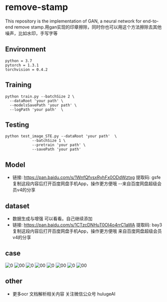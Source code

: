# remove-stamp

This repository is the implementation of GAN, a neural network for end-to-end remove stamp.用gan实现的印章擦除，同时你也可以用这个方法擦除去其他噪声，比如水印，手写字等


## Environment

```
python = 3.7
pytorch = 1.3.1
torchvision = 0.4.2
```

## Training

```
python train.py --batchSize 2 \
  --dataRoot 'your path' \
  --modelsSavePath 'your path' \
  --logPath 'your path'  \
```

## Testing


```
python test_image_STE.py --dataRoot 'your path'  \
            --batchSize 1 \
            --pretrain 'your path' \
            --savePath 'your path'
```
## Model

- 链接: https://pan.baidu.com/s/1WnfQfvsxRyhFx0ODdWztxg 提取码: gsfe 复制这段内容后打开百度网盘手机App，操作更方便哦 
--来自百度网盘超级会员v4的分享

## dataset
- 数据生成与增强 可以看看。自己继续添加
- 链接: https://pan.baidu.com/s/1CTzcDNHuT0OI4o4rrC1aWA 提取码: bay3 复制这段内容后打开百度网盘手机App，操作更方便哦 来自百度网盘超级会员v4的分享

## case
![0](https://github.com/tommyMessi/remove-stamp/blob/main/image/1.png)
![00](https://github.com/tommyMessi/remove-stamp/blob/main/image/11.png)
![0](https://github.com/tommyMessi/remove-stamp/blob/main/image/2.png)
![00](https://github.com/tommyMessi/remove-stamp/blob/main/image/22.png)
![0](https://github.com/tommyMessi/remove-stamp/blob/main/image/3.png)
![00](https://github.com/tommyMessi/remove-stamp/blob/main/image/33.png)
![0](https://github.com/tommyMessi/remove-stamp/blob/main/image/4.png)
![00](https://github.com/tommyMessi/remove-stamp/blob/main/image/44.png)

## other

- 更多ocr 文档解析相关内容 关注微信公众号 hulugeAI

